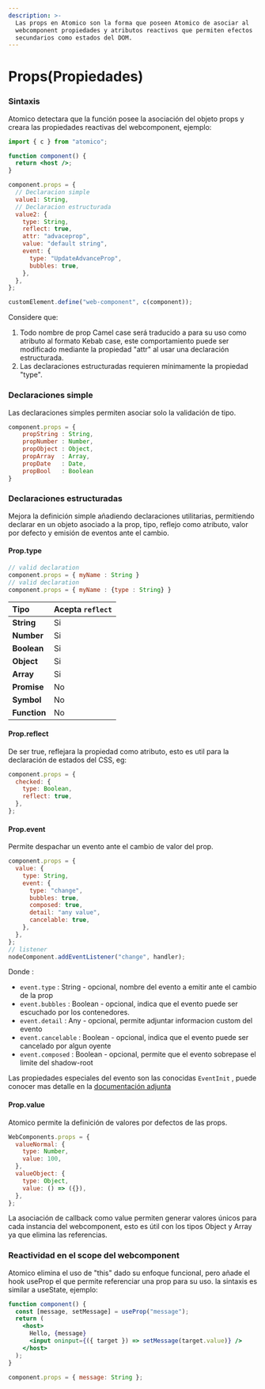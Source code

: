 ```yaml
---
description: >-
  Las props en Atomico son la forma que poseen Atomico de asociar al
  webcomponent propiedades y atributos reactivos que permiten efectos
  secundarios como estados del DOM.
---
```


# Props\(Propiedades\)

### Sintaxis

Atomico detectara que la función posee la asociación del objeto props y creara las propiedades reactivas del webcomponent, ejemplo:

```jsx
import { c } from "atomico";

function component() {
  return <host />;
}

component.props = {
  // Declaracion simple
  value1: String,
  // Declaracion estructurada
  value2: {
    type: String,
    reflect: true,
    attr: "advaceprop",
    value: "default string",
    event: {
      type: "UpdateAdvanceProp",
      bubbles: true,
    },
  },
};

customElement.define("web-component", c(component));
```

Considere que:

1. Todo nombre de prop Camel case será traducido a para su uso como atributo al formato Kebab case, este comportamiento puede ser modificado mediante la propiedad "attr" al usar una declaración estructurada.
2. Las declaraciones estructuradas requieren mínimamente la propiedad "type".

### Declaraciones simple

Las declaraciones simples permiten asociar solo la validación de tipo.

```javascript
component.props = {
    propString : String, 
    propNumber : Number, 
    propObject : Object, 
    propArray  : Array,  
    propDate   : Date,   
    propBool   : Boolean 
}
```

### Declaraciones estructuradas 

Mejora la definición simple añadiendo declaraciones utilitarias, permitiendo declarar en un objeto asociado a la prop, tipo, reflejo como atributo, valor por defecto y emisión de eventos ante el cambio.

#### Prop.type

```javascript
// valid declaration
component.props = { myName : String }
// valid declaration
component.props = { myName : {type : String} }
```

| Tipo | Acepta `reflect` |
| :--- | :--- |
| **String** | Si |
| **Number** | Si |
| **Boolean** | Si |
| **Object** | Si |
| **Array** | Si |
| **Promise** | No |
| **Symbol** | No |
| **Function** | No |

#### Prop.reflect

De ser true, reflejara la propiedad como atributo, esto es util para la declaración de estados del CSS, eg:

```jsx
component.props = {
  checked: {
    type: Boolean,
    reflect: true,
  },
};
```

#### Prop.event

Permite despachar un evento ante el cambio de valor del prop.

```javascript
component.props = {
  value: {
    type: String,
    event: {
      type: "change",
      bubbles: true,
      composed: true,
      detail: "any value",
      cancelable: true,
    },
  },
};
// listener
nodeComponent.addEventListener("change", handler);
```

Donde : 

* `event.type` : String - opcional, nombre del evento a emitir ante el cambio de la prop
* `event.bubbles` : Boolean - opcional,  indica que el evento puede ser escuchado por los contenedores. 
* `event.detail` : Any - opcional, permite adjuntar informacion custom del evento
* `event.cancelable` : Boolean  - opcional, indica que el evento puede ser cancelado por algun oyente
* `event.composed` :  Boolean - opcional, permite que el evento sobrepase el limite del shadow-root

Las propiedades especiales del evento son las conocidas  `EventInit` , puede conocer mas detalle en la [documentación adjunta](https://developer.mozilla.org/en-US/docs/Web/API/Event/Event)

#### Prop.value

Atomico permite la definición de valores por defectos de las props.

```javascript
WebComponents.props = {
  valueNormal: {
    type: Number,
    value: 100,
  },
  valueObject: {
    type: Object,
    value: () => ({}),
  },
};
```

La asociación de callback como value permiten generar valores únicos para cada instancia del webcomponent, esto es útil con los tipos Object y Array ya que elimina las referencias.

### Reactividad en el scope del webcomponent

Atomico elimina el uso de "this" dado su enfoque funcional, pero añade el hook useProp el que permite referenciar una prop para su uso. la sintaxis es similar a useState, ejemplo:

```jsx
function component() {
  const [message, setMessage] = useProp("message");
  return (
    <host>
      Hello, {message}
      <input oninput={({ target }) => setMessage(target.value)} />
    </host>
  );
}

component.props = { message: String };
```

